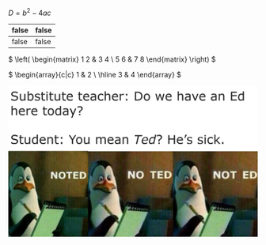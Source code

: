 $D=b^2-4ac$

|false|false|
|-----|-----|
|false|false

$
\left(
    \begin{matrix}
    1 2 & 3 4 \\
    5 6 & 7 8
    \end{matrix}
\right)
$

$
\begin{array}{c|c}
1 & 2 \\
\hline
3 & 4
\end{array}
$

![alt text](532bgq3crp961.webp)